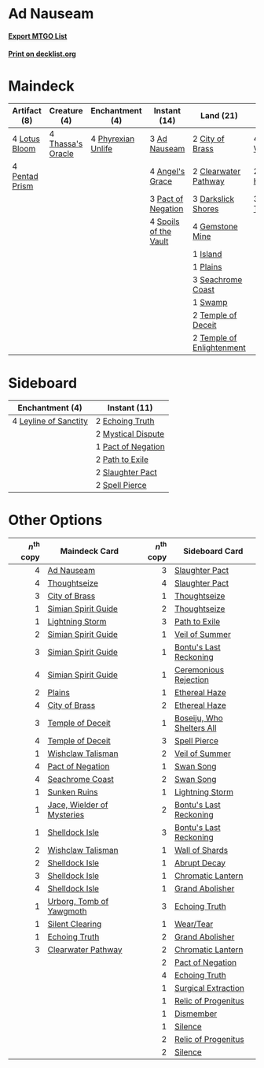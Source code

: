 # Ad Nauseam

#### [Export MTGO List](../collection/Ad%20Nauseam/Ad%20Nauseam.txt)
#### [Print on decklist.org](http://decklist.org/?deckmain=3%09Ad%20Nauseam%0A4%09Angel's%20Grace%0A2%09City%20of%20Brass%0A2%09Clearwater%20Pathway%0A3%09Darkslick%20Shores%0A4%09Gemstone%20Mine%0A1%09Island%0A4%09Lotus%20Bloom%0A3%09Pact%20of%20Negation%0A4%09Pentad%20Prism%0A4%09Phyrexian%20Unlife%0A1%09Plains%0A3%09Seachrome%20Coast%0A4%09Serum%20Visions%0A2%09Sleight%20of%20Hand%0A4%09Spoils%20of%20the%20Vault%0A1%09Swamp%0A2%09Temple%20of%20Deceit%0A2%09Temple%20of%20Enlightenment%0A4%09Thassa's%20Oracle%0A3%09Thoughtseize&deckside=2%09Echoing%20Truth%0A4%09Leyline%20of%20Sanctity%0A2%09Mystical%20Dispute%0A1%09Pact%20of%20Negation%0A2%09Path%20to%20Exile%0A2%09Slaughter%20Pact%0A2%09Spell%20Pierce)
# Maindeck

|                                      Artifact (8)                                      |                                        Creature (4)                                        |                                       Enchantment (4)                                       |                                         Instant (14)                                          |                                             Land (21)                                              |                                        Sorcery (9)                                        |
|----------------------------------------------------------------------------------------|--------------------------------------------------------------------------------------------|---------------------------------------------------------------------------------------------|-----------------------------------------------------------------------------------------------|----------------------------------------------------------------------------------------------------|-------------------------------------------------------------------------------------------|
|4 [Lotus Bloom](http://gatherer.wizards.com/Pages/Card/Details.aspx?multiverseid=370562)|4 [Thassa's Oracle](http://gatherer.wizards.com/Pages/Card/Details.aspx?multiverseid=476324)|4 [Phyrexian Unlife](http://gatherer.wizards.com/Pages/Card/Details.aspx?multiverseid=218058)|3 [Ad Nauseam](http://gatherer.wizards.com/Pages/Card/Details.aspx?multiverseid=174915)        |2 [City of Brass](http://gatherer.wizards.com/Pages/Card/Details.aspx?multiverseid=4178)            |4 [Serum Visions](http://gatherer.wizards.com/Pages/Card/Details.aspx?multiverseid=50145)  |
|4 [Pentad Prism](http://gatherer.wizards.com/Pages/Card/Details.aspx?multiverseid=72860)|                                                                                            |                                                                                             |4 [Angel's Grace](http://gatherer.wizards.com/Pages/Card/Details.aspx?multiverseid=370545)     |2 [Clearwater Pathway](http://gatherer.wizards.com/Pages/Card/Details.aspx?multiverseid=491913)     |2 [Sleight of Hand](http://gatherer.wizards.com/Pages/Card/Details.aspx?multiverseid=25557)|
|                                                                                        |                                                                                            |                                                                                             |3 [Pact of Negation](http://gatherer.wizards.com/Pages/Card/Details.aspx?multiverseid=442057)  |3 [Darkslick Shores](http://gatherer.wizards.com/Pages/Card/Details.aspx?multiverseid=209400)       |3 [Thoughtseize](http://gatherer.wizards.com/Pages/Card/Details.aspx?multiverseid=438676)  |
|                                                                                        |                                                                                            |                                                                                             |4 [Spoils of the Vault](http://gatherer.wizards.com/Pages/Card/Details.aspx?multiverseid=46572)|4 [Gemstone Mine](http://gatherer.wizards.com/Pages/Card/Details.aspx?multiverseid=109761)          |                                                                                           |
|                                                                                        |                                                                                            |                                                                                             |                                                                                               |1 [Island](http://gatherer.wizards.com/Pages/Card/Details.aspx?multiverseid=439857)                 |                                                                                           |
|                                                                                        |                                                                                            |                                                                                             |                                                                                               |1 [Plains](http://gatherer.wizards.com/Pages/Card/Details.aspx?multiverseid=439856)                 |                                                                                           |
|                                                                                        |                                                                                            |                                                                                             |                                                                                               |3 [Seachrome Coast](http://gatherer.wizards.com/Pages/Card/Details.aspx?multiverseid=209399)        |                                                                                           |
|                                                                                        |                                                                                            |                                                                                             |                                                                                               |1 [Swamp](http://gatherer.wizards.com/Pages/Card/Details.aspx?multiverseid=439858)                  |                                                                                           |
|                                                                                        |                                                                                            |                                                                                             |                                                                                               |2 [Temple of Deceit](http://gatherer.wizards.com/Pages/Card/Details.aspx?multiverseid=373734)       |                                                                                           |
|                                                                                        |                                                                                            |                                                                                             |                                                                                               |2 [Temple of Enlightenment](http://gatherer.wizards.com/Pages/Card/Details.aspx?multiverseid=378535)|                                                                                           |


# Sideboard

|                                        Enchantment (4)                                         |                                        Instant (11)                                         |
|------------------------------------------------------------------------------------------------|---------------------------------------------------------------------------------------------|
|4 [Leyline of Sanctity](http://gatherer.wizards.com/Pages/Card/Details.aspx?multiverseid=204993)|2 [Echoing Truth](http://gatherer.wizards.com/Pages/Card/Details.aspx?multiverseid=405212)   |
|                                                                                                |2 [Mystical Dispute](http://gatherer.wizards.com/Pages/Card/Details.aspx?multiverseid=473020)|
|                                                                                                |1 [Pact of Negation](http://gatherer.wizards.com/Pages/Card/Details.aspx?multiverseid=442057)|
|                                                                                                |2 [Path to Exile](http://gatherer.wizards.com/Pages/Card/Details.aspx?multiverseid=220511)   |
|                                                                                                |2 [Slaughter Pact](http://gatherer.wizards.com/Pages/Card/Details.aspx?multiverseid=130704)  |
|                                                                                                |2 [Spell Pierce](http://gatherer.wizards.com/Pages/Card/Details.aspx?multiverseid=425876)    |


# Other Options

|*n*<sup>th</sup> copy|                                            Maindeck Card                                            |*n*<sup>th</sup> copy|                                          Sideboard Card                                           |
|--------------------:|-----------------------------------------------------------------------------------------------------|--------------------:|---------------------------------------------------------------------------------------------------|
|                    4|[Ad Nauseam](http://gatherer.wizards.com/Pages/Card/Details.aspx?multiverseid=174915)                |                    3|[Slaughter Pact](http://gatherer.wizards.com/Pages/Card/Details.aspx?multiverseid=130704)          |
|                    4|[Thoughtseize](http://gatherer.wizards.com/Pages/Card/Details.aspx?multiverseid=438676)              |                    4|[Slaughter Pact](http://gatherer.wizards.com/Pages/Card/Details.aspx?multiverseid=130704)          |
|                    3|[City of Brass](http://gatherer.wizards.com/Pages/Card/Details.aspx?multiverseid=4178)               |                    1|[Thoughtseize](http://gatherer.wizards.com/Pages/Card/Details.aspx?multiverseid=438676)            |
|                    1|[Simian Spirit Guide](http://gatherer.wizards.com/Pages/Card/Details.aspx?multiverseid=442137)       |                    2|[Thoughtseize](http://gatherer.wizards.com/Pages/Card/Details.aspx?multiverseid=438676)            |
|                    1|[Lightning Storm](http://gatherer.wizards.com/Pages/Card/Details.aspx?multiverseid=121495)           |                    3|[Path to Exile](http://gatherer.wizards.com/Pages/Card/Details.aspx?multiverseid=220511)           |
|                    2|[Simian Spirit Guide](http://gatherer.wizards.com/Pages/Card/Details.aspx?multiverseid=442137)       |                    1|[Veil of Summer](http://gatherer.wizards.com/Pages/Card/Details.aspx?multiverseid=466952)          |
|                    3|[Simian Spirit Guide](http://gatherer.wizards.com/Pages/Card/Details.aspx?multiverseid=442137)       |                    1|[Bontu's Last Reckoning](http://gatherer.wizards.com/Pages/Card/Details.aspx?multiverseid=430749)  |
|                    4|[Simian Spirit Guide](http://gatherer.wizards.com/Pages/Card/Details.aspx?multiverseid=442137)       |                    1|[Ceremonious Rejection](http://gatherer.wizards.com/Pages/Card/Details.aspx?multiverseid=417613)   |
|                    2|[Plains](http://gatherer.wizards.com/Pages/Card/Details.aspx?multiverseid=439856)                    |                    1|[Ethereal Haze](http://gatherer.wizards.com/Pages/Card/Details.aspx?multiverseid=80526)            |
|                    4|[City of Brass](http://gatherer.wizards.com/Pages/Card/Details.aspx?multiverseid=4178)               |                    2|[Ethereal Haze](http://gatherer.wizards.com/Pages/Card/Details.aspx?multiverseid=80526)            |
|                    3|[Temple of Deceit](http://gatherer.wizards.com/Pages/Card/Details.aspx?multiverseid=373734)          |                    1|[Boseiju, Who Shelters All](http://gatherer.wizards.com/Pages/Card/Details.aspx?multiverseid=75305)|
|                    4|[Temple of Deceit](http://gatherer.wizards.com/Pages/Card/Details.aspx?multiverseid=373734)          |                    3|[Spell Pierce](http://gatherer.wizards.com/Pages/Card/Details.aspx?multiverseid=425876)            |
|                    1|[Wishclaw Talisman](http://gatherer.wizards.com/Pages/Card/Details.aspx?multiverseid=473072)         |                    2|[Veil of Summer](http://gatherer.wizards.com/Pages/Card/Details.aspx?multiverseid=466952)          |
|                    4|[Pact of Negation](http://gatherer.wizards.com/Pages/Card/Details.aspx?multiverseid=442057)          |                    1|[Swan Song](http://gatherer.wizards.com/Pages/Card/Details.aspx?multiverseid=420715)               |
|                    4|[Seachrome Coast](http://gatherer.wizards.com/Pages/Card/Details.aspx?multiverseid=209399)           |                    2|[Swan Song](http://gatherer.wizards.com/Pages/Card/Details.aspx?multiverseid=420715)               |
|                    1|[Sunken Ruins](http://gatherer.wizards.com/Pages/Card/Details.aspx?multiverseid=409558)              |                    1|[Lightning Storm](http://gatherer.wizards.com/Pages/Card/Details.aspx?multiverseid=121495)         |
|                    1|[Jace, Wielder of Mysteries](http://gatherer.wizards.com/Pages/Card/Details.aspx?multiverseid=460981)|                    2|[Bontu's Last Reckoning](http://gatherer.wizards.com/Pages/Card/Details.aspx?multiverseid=430749)  |
|                    1|[Shelldock Isle](http://gatherer.wizards.com/Pages/Card/Details.aspx?multiverseid=146178)            |                    3|[Bontu's Last Reckoning](http://gatherer.wizards.com/Pages/Card/Details.aspx?multiverseid=430749)  |
|                    2|[Wishclaw Talisman](http://gatherer.wizards.com/Pages/Card/Details.aspx?multiverseid=473072)         |                    1|[Wall of Shards](http://gatherer.wizards.com/Pages/Card/Details.aspx?multiverseid=121225)          |
|                    2|[Shelldock Isle](http://gatherer.wizards.com/Pages/Card/Details.aspx?multiverseid=146178)            |                    1|[Abrupt Decay](http://gatherer.wizards.com/Pages/Card/Details.aspx?multiverseid=456061)            |
|                    3|[Shelldock Isle](http://gatherer.wizards.com/Pages/Card/Details.aspx?multiverseid=146178)            |                    1|[Chromatic Lantern](http://gatherer.wizards.com/Pages/Card/Details.aspx?multiverseid=420864)       |
|                    4|[Shelldock Isle](http://gatherer.wizards.com/Pages/Card/Details.aspx?multiverseid=146178)            |                    1|[Grand Abolisher](http://gatherer.wizards.com/Pages/Card/Details.aspx?multiverseid=389538)         |
|                    1|[Urborg, Tomb of Yawgmoth](http://gatherer.wizards.com/Pages/Card/Details.aspx?multiverseid=383425)  |                    3|[Echoing Truth](http://gatherer.wizards.com/Pages/Card/Details.aspx?multiverseid=405212)           |
|                    1|[Silent Clearing](http://gatherer.wizards.com/Pages/Card/Details.aspx?multiverseid=464195)           |                    1|[Wear/Tear](http://gatherer.wizards.com/Pages/Card/Details.aspx?multiverseid=368950)               |
|                    1|[Echoing Truth](http://gatherer.wizards.com/Pages/Card/Details.aspx?multiverseid=405212)             |                    2|[Grand Abolisher](http://gatherer.wizards.com/Pages/Card/Details.aspx?multiverseid=389538)         |
|                    3|[Clearwater Pathway](http://gatherer.wizards.com/Pages/Card/Details.aspx?multiverseid=491913)        |                    2|[Chromatic Lantern](http://gatherer.wizards.com/Pages/Card/Details.aspx?multiverseid=420864)       |
|                     |                                                                                                     |                    2|[Pact of Negation](http://gatherer.wizards.com/Pages/Card/Details.aspx?multiverseid=442057)        |
|                     |                                                                                                     |                    4|[Echoing Truth](http://gatherer.wizards.com/Pages/Card/Details.aspx?multiverseid=405212)           |
|                     |                                                                                                     |                    1|[Surgical Extraction](http://gatherer.wizards.com/Pages/Card/Details.aspx?multiverseid=397706)     |
|                     |                                                                                                     |                    1|[Relic of Progenitus](http://gatherer.wizards.com/Pages/Card/Details.aspx?multiverseid=174824)     |
|                     |                                                                                                     |                    1|[Dismember](http://gatherer.wizards.com/Pages/Card/Details.aspx?multiverseid=382182)               |
|                     |                                                                                                     |                    1|[Silence](http://gatherer.wizards.com/Pages/Card/Details.aspx?multiverseid=191083)                 |
|                     |                                                                                                     |                    2|[Relic of Progenitus](http://gatherer.wizards.com/Pages/Card/Details.aspx?multiverseid=174824)     |
|                     |                                                                                                     |                    2|[Silence](http://gatherer.wizards.com/Pages/Card/Details.aspx?multiverseid=191083)                 |

